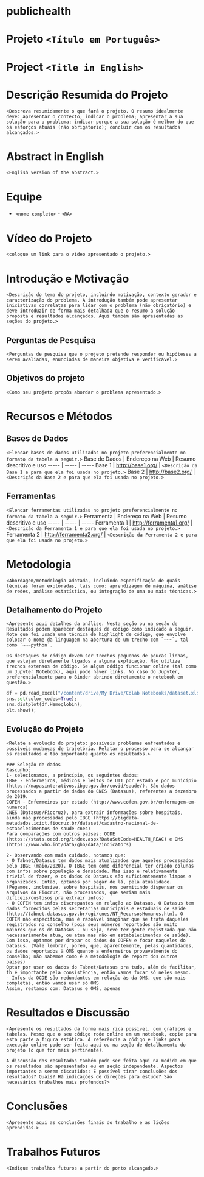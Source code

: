 # publichealth

# Projeto `<Título em Português>`
# Project `<Title in English>`

# Descrição Resumida do Projeto
~~~
<Descreva resumidamente o que fará o projeto. O resumo idealmente deve: apresentar o contexto; indicar o problema; apresentar a sua solução para o problema; indicar porque a sua solução é melhor do que os esforços atuais (não obrigatório); concluir com os resultados alcançados.>
~~~

# Abstract in English
~~~
<English version of the abstract.>
~~~

# Equipe
* `<nome completo>` - `<RA>`

# Vídeo do Projeto
`<coloque um link para o vídeo apresentado o projeto.>`

# Introdução e Motivação
~~~
<Descrição do tema do projeto, incluindo motivação, contexto gerador e caracterização do problema. A introdução também pode apresentar iniciativas correlatas para lidar com o problema (não obrigatório) e deve introduzir de forma mais detalhada que o resumo a solução proposta e resultados alcançados. Aqui também são apresentadas as seções do projeto.>
~~~

## Perguntas de Pesquisa
~~~
<Perguntas de pesquisa que o projeto pretende responder ou hipóteses a serem avaliadas, enunciadas de maneira objetiva e verificável.>
~~~

## Objetivos do projeto
~~~
<Como seu projeto propôs abordar o problema apresentado.>
~~~

# Recursos e Métodos

## Bases de Dados
`<Elencar bases de dados utilizadas no projeto preferencialmente no formato da tabela a seguir.>`
Base de Dados | Endereço na Web | Resumo descritivo e uso
----- | ----- | -----
Base 1 | http://base1.org/ | `<Descrição da Base 1 e para que ela foi usada no projeto.>`
Base 2 | http://base2.org/ | `<Descrição da Base 2 e para que ela foi usada no projeto.>`

## Ferramentas

`<Elencar ferramentas utilizadas no projeto preferencialmente no formato da tabela a seguir.>`
Ferramenta | Endereço na Web | Resumo descritivo e uso
----- | ----- | -----
Ferramenta 1 | http://ferramenta1.org/ | `<Descrição da Ferramenta 1 e para que ela foi usada no projeto.>`
Ferramenta 2 | http://ferramenta2.org/ | `<Descrição da Ferramenta 2 e para que ela foi usada no projeto.>`

# Metodologia
~~~
<Abordagem/metodologia adotada, incluindo especificação de quais técnicas foram exploradas, tais como: aprendizagem de máquina, análise de redes, análise estatística, ou integração de uma ou mais técnicas.>
~~~

## Detalhamento do Projeto
~~~
<Apresente aqui detalhes da análise. Nesta seção ou na seção de Resultados podem aparecer destaques de código como indicado a seguir. Note que foi usada uma técnica de highlight de código, que envolve colocar o nome da linguagem na abertura de um trecho com `~~~`, tal como `~~~python`.

Os destaques de código devem ser trechos pequenos de poucas linhas, que estejam diretamente ligados a alguma explicação. Não utilize trechos extensos de código. Se algum código funcionar online (tal como um Jupyter Notebook), aqui pode haver links. No caso do Jupyter, preferencialmente para o Binder abrindo diretamente o notebook em questão.>
~~~

~~~python
df = pd.read_excel("/content/drive/My Drive/Colab Notebooks/dataset.xlsx");
sns.set(color_codes=True);
sns.distplot(df.Hemoglobin);
plt.show();
~~~

## Evolução do Projeto
~~~
<Relate a evolução do projeto: possíveis problemas enfrentados e possíveis mudanças de trajetória. Relatar o processo para se alcançar os resultados é tão importante quanto os resultados.>

### Seleção de dados
Rascunho:
1- selecionamos, a princípio, os seguintes dados:
IBGE - enfermeiros, médicos e leitos de UTI por estado e por município (https://mapasinterativos.ibge.gov.br/covid/saude/). São dados processados a partir de dados do CNES (Datasus), referentes a dezembro de 2019.
COFEN - Enfermeiros por estado (http://www.cofen.gov.br/enfermagem-em-numeros)
CNES (Datasus/Fiocruz), para extrair informações sobre hospitais, ainda não processadas pelo IBGE (https://bigdata-metadados.icict.fiocruz.br/dataset/cadastro-nacional-de-estabelecimentos-de-saude-cnes)
Para comparações com outros países: OCDE (https://stats.oecd.org/index.aspx?DataSetCode=HEALTH_REAC) e OMS (https://www.who.int/data/gho/data/indicators)

2- Observando com mais cuidado, notamos que:
- O Tabnet/Datasus tem dados mais atualizados que aqueles processados pelo IBGE (maio/2020). O IBGE tem como diferencial ter criado colunas com infos sobre população e densidade. Mas isso é relativamente trivial de fazer, e os dados do Datasus são suficientemente limpos e organizados. Então, optamos por pegar de lá, pela atualidade. (Pegamos, inclusive, sobre hospitais, nos permitindo dispensar os arquivos da Fiocruz, não processados, que seriam mais difíceis/custosos pra extrair infos)
- O COFEN tem infos discrepantes em relação ao Datasus. O Datasus tem dados fornecidos pelas secretarias municipais e estaduais de saúde (http://tabnet.datasus.gov.br/cgi/cnes/NT_RecursosHumanos.htm). O COFEN não especifica, mas é razoável imaginar que se trata daqueles registrados no conselho (pois seus números reportados são muito maiores que os do Datasus - ou seja, deve ter gente registrada que não necessariamente atua, ou atua mas não em estabelecimentos de saúde). Com isso, optamos por dropar os dados do COFEN e focar naqueles do Datasus. (Vale lembrar, porém, que, aparentemente, pelas quantidades, os dados reportados à OMS quanto a enfermeiros provavelmente do conselho; não sabemos como é a metodologia de report dos outros países)
Optar por usar os dados do Tabnet/Datasus pra tudo, além de facilitar, tb é importante pela consistência, então vamos focar só neles mesmo. 
- Infos da OCDE são redundantes em relação às da OMS, que são mais completas, então vamos usar só OMS
Assim, restamos com: Datasus e OMS, apenas

~~~

# Resultados e Discussão
~~~
<Apresente os resultados da forma mais rica possível, com gráficos e tabelas. Mesmo que o seu código rode online em um notebook, copie para esta parte a figura estática. A referência a código e links para execução online pode ser feita aqui ou na seção de detalhamento do projeto (o que for mais pertinente).

A discussão dos resultados também pode ser feita aqui na medida em que os resultados são apresentados ou em seção independente. Aspectos importantes a serem discutidos: É possível tirar conclusões dos resultados? Quais? Há indicações de direções para estudo? São necessários trabalhos mais profundos?>
~~~

# Conclusões
~~~
<Apresente aqui as conclusões finais do trabalho e as lições aprendidas.>
~~~

# Trabalhos Futuros
~~~
<Indique trabalhos futuros a partir do ponto alcançado.>
~~~
